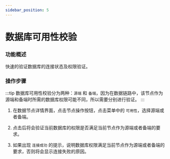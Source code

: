 ```yaml
---
sidebar_position: 5
---
```


# 数据库可用性校验

### 功能概述

快速的验证数据库的连接状态及权限验证。

### 操作步骤

:::tip
数据库可用性校验分为两种：`源端` 和 `备端`，因为在数据链路中，该节点作为源端和备端时所需的数据库权限可能不同，所以需要分别进行验证。
:::

1. 在数据节点详情界面，点击节点操作按钮，点击菜单中的 `可用性`，选择源端或者备端。

2. 点击后将会验证当前数据库的权限是否满足当前节点作为源端或者备端的要求。

3. 如果出现 `连接成功` 的提示，说明数据库权限满足当前节点作为源端或者备端的要求，否则将会显示连接失败的原因。

